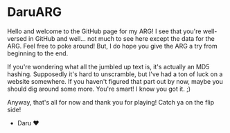 # DaruARG
Hello and welcome to the GitHub page for my ARG! I see that you're well-versed in GitHub and well... not much to see here except the data for the ARG. Feel free to poke around! But, I do hope you give the ARG a try from beginning to the end. 

If you're wondering what all the jumbled up text is, it's actually an MD5 hashing. Supposedly it's hard to unscramble, but I've had a ton of luck on a website somewhere. If you haven't figured that part out by now, maybe you should dig around some more. You're smart! I know you got it. ;)

Anyway, that's all for now and thank you for playing! Catch ya on the flip side!

- Daru ♥